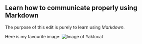 ## Learn how to communicate properly using Markdown

The purpose of this edit is purely to learn using _Markdown_.

Here is my favourite image: ![Image of Yaktocat](https://octodex.github.com/images/yaktocat.png)
